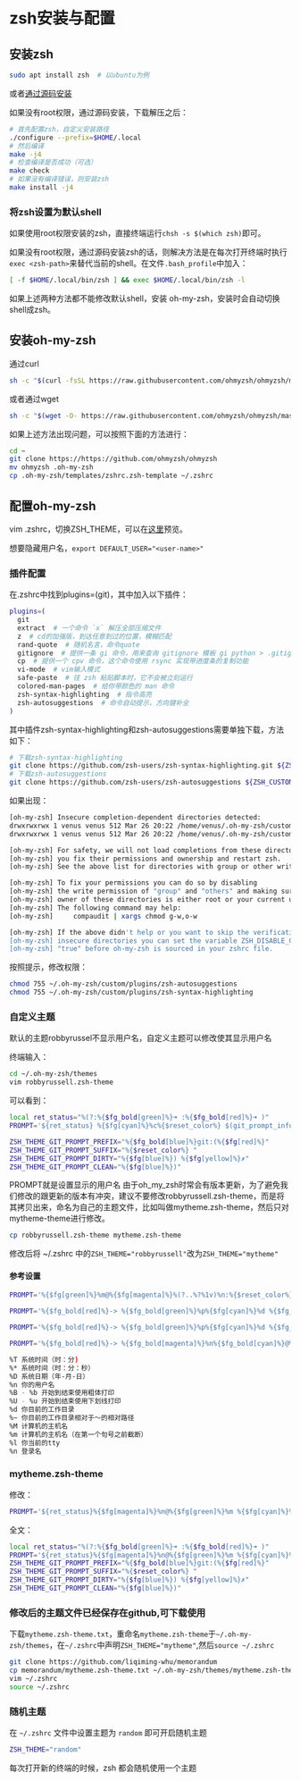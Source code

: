 # zsh安装与配置

## 安装zsh

```bash
sudo apt install zsh  # 以ubuntu为例
```

或者[通过源码安装](<http://zsh.sourceforge.net/Arc/source.html>)

如果没有root权限，通过源码安装，下载解压之后：

```bash
# 首先配置zsh，自定义安装路径
./configure --prefix=$HOME/.local
# 然后编译
make -j4
# 检查编译是否成功（可选）
make check
# 如果没有编译错误，则安装zsh
make install -j4
```

### 将zsh设置为默认shell

如果使用root权限安装的zsh，直接终端运行```chsh -s $(which zsh)```即可。

如果没有root权限，通过源码安装zsh的话，则解决方法是在每次打开终端时执行```exec <zsh-path>```来替代当前的shell。在文件```.bash_profile```中加入：

```bash
[ -f $HOME/.local/bin/zsh ] && exec $HOME/.local/bin/zsh -l
```

如果上述两种方法都不能修改默认shell，安装 oh-my-zsh，安装时会自动切换shell成zsh。

## 安装oh-my-zsh

通过curl

```bash
sh -c "$(curl -fsSL https://raw.githubusercontent.com/ohmyzsh/ohmyzsh/master/tools/install.sh)"
```

或者通过wget

```bash
sh -c "$(wget -O- https://raw.githubusercontent.com/ohmyzsh/ohmyzsh/master/tools/install.sh)"
```

如果上述方法出现问题，可以按照下面的方法进行：

```bash
cd ~
git clone https://https://github.com/ohmyzsh/ohmyzsh
mv ohmyzsh .oh-my-zsh
cp .oh-my-zsh/templates/zshrc.zsh-template ~/.zshrc
```

## 配置oh-my-zsh

vim .zshrc，切换ZSH_THEME，可以在[这里](<https://github.com/ohmyzsh/ohmyzsh/wiki/Themes>)预览。

想要隐藏用户名，```export DEFAULT_USER="<user-name>"```

### 插件配置

在.zshrc中找到plugins=(git)，其中加入以下插件：

```bash
plugins=(
  git
  extract  # 一个命令 `x` 解压全部压缩文件
  z  # cd的加强版，到达任意到过的位置，模糊匹配
  rand-quote  # 随机名言，命令quote
  gitignore  # 提供一条 gi 命令，用来查询 gitignore 模板 gi python > .gitignore
  cp  # 提供一个 cpv 命令，这个命令使用 rsync 实现带进度条的复制功能
  vi-mode  # vim输入模式
  safe-paste  # 往 zsh 粘贴脚本时，它不会被立刻运行
  colored-man-pages  # 给你带颜色的 man 命令
  zsh-syntax-highlighting  # 指令高亮
  zsh-autosuggestions  # 命令自动提示，方向键补全
)
```

其中插件zsh-syntax-highlighting和zsh-autosuggestions需要单独下载，方法如下：

```bash
# 下载zsh-syntax-highlighting
git clone https://github.com/zsh-users/zsh-syntax-highlighting.git ${ZSH_CUSTOM:-~/.oh-my-zsh/custom}/plugins/zsh-syntax-highlighting
# 下载zsh-autosuggestions
git clone https://github.com/zsh-users/zsh-autosuggestions ${ZSH_CUSTOM:-~/.oh-my-zsh/custom}/plugins/zsh-autosuggestions
```

如果出现：

```bash
[oh-my-zsh] Insecure completion-dependent directories detected:
drwxrwxrwx 1 venus venus 512 Mar 26 20:22 /home/venus/.oh-my-zsh/custom/plugins/zsh-autosuggestions
drwxrwxrwx 1 venus venus 512 Mar 26 20:22 /home/venus/.oh-my-zsh/custom/plugins/zsh-syntax-highlighting

[oh-my-zsh] For safety, we will not load completions from these directories until
[oh-my-zsh] you fix their permissions and ownership and restart zsh.
[oh-my-zsh] See the above list for directories with group or other writability.

[oh-my-zsh] To fix your permissions you can do so by disabling
[oh-my-zsh] the write permission of "group" and "others" and making sure that the
[oh-my-zsh] owner of these directories is either root or your current user.
[oh-my-zsh] The following command may help:
[oh-my-zsh]     compaudit | xargs chmod g-w,o-w

[oh-my-zsh] If the above didn't help or you want to skip the verification of
[oh-my-zsh] insecure directories you can set the variable ZSH_DISABLE_COMPFIX to
[oh-my-zsh] "true" before oh-my-zsh is sourced in your zshrc file.
```

按照提示，修改权限：

```bash
chmod 755 ~/.oh-my-zsh/custom/plugins/zsh-autosuggestions
chmod 755 ~/.oh-my-zsh/custom/plugins/zsh-syntax-highlighting
```

### 自定义主题

默认的主题robbyrussel不显示用户名，自定义主题可以修改使其显示用户名

终端输入：

```bash
cd ~/.oh-my-zsh/themes
vim robbyrussell.zsh-theme
```

可以看到：

```bash
local ret_status="%(?:%{$fg_bold[green]%}➜ :%{$fg_bold[red]%}➜ )"
PROMPT='${ret_status} %{$fg[cyan]%}%c%{$reset_color%} $(git_prompt_info)'

ZSH_THEME_GIT_PROMPT_PREFIX="%{$fg_bold[blue]%}git:(%{$fg[red]%}"
ZSH_THEME_GIT_PROMPT_SUFFIX="%{$reset_color%} "
ZSH_THEME_GIT_PROMPT_DIRTY="%{$fg[blue]%}) %{$fg[yellow]%}✗"
ZSH_THEME_GIT_PROMPT_CLEAN="%{$fg[blue]%})"
```

PROMPT就是设置显示的用户名
由于oh_my_zsh时常会有版本更新，为了避免我们修改的跟更新的版本有冲突，建议不要修改robbyrussell.zsh-theme，而是将其拷贝出来，命名为自己的主题文件，比如叫做mytheme.zsh-theme，然后只对mytheme-theme进行修改。

```bash
cp robbyrussell.zsh-theme mytheme.zsh-theme
```

修改后将 ~/.zshrc 中的```ZSH_THEME="robbyrussell"```改为```ZSH_THEME="mytheme"```

#### 参考设置

```bash
PROMPT='%{$fg[green]%}%m@%{$fg[magenta]%}%(?..%?%1v)%n:%{$reset_color%}%{$fg[cyan]%}%~#'
```

```bash
PROMPT='%{$fg_bold[red]%}-> %{$fg_bold[green]%}%p%{$fg[cyan]%}%d %{$fg_bold[blue]%}$(git_prompt_info)%{$fg_bold[blue]%}% %{$reset_color%}~#:'
```

```bash
PROMPT='%{$fg_bold[red]%}-> %{$fg_bold[green]%}%p%{$fg[cyan]%}%d %{$fg_bold[blue]%}$(git_prompt_info)%{$fg_bold[blue]%}% %{$fg[magenta]%}%(?..%?%1v)%{$reset_color%}~#: '
```

```bash
PROMPT='%{$fg_bold[red]%}-> %{$fg_bold[magenta]%}%n%{$fg_bold[cyan]%}@%{$fg[green]%}%m %{$fg_bold[green]%}%p%{$fg[cyan]%}%~ %{$fg_bold[blue]%}$(git_prompt_info)%{$fg_bold[blue]%}% %{$fg[magenta]%}%(?..%?%1v)%{$fg_bold[blue]%}? %{$fg[yellow]%}# '
```

```bash
%T 系统时间（时：分)
%* 系统时间（时：分：秒）
%D 系统日期（年-月-日）
%n 你的用户名
%B - %b 开始到结束使用粗体打印
%U - %u 开始到结束使用下划线打印
%d 你目前的工作目录
%~ 你目前的工作目录相对于～的相对路径
%M 计算机的主机名
%m 计算机的主机名（在第一个句号之前截断）
%l 你当前的tty
%n 登录名
```

### mytheme.zsh-theme

修改：

```bash
PROMPT='${ret_status}%{$fg[magenta]%}%n@%{$fg[green]%}%m %{$fg[cyan]%}%c%{$reset_color%} $(git_prompt_info)'
```

全文：

```bash
local ret_status="%(?:%{$fg_bold[green]%}➜ :%{$fg_bold[red]%}➜ )"
PROMPT='${ret_status}%{$fg[magenta]%}%n@%{$fg[green]%}%m %{$fg[cyan]%}%c%{$reset_color%} $(git_prompt_info)'
ZSH_THEME_GIT_PROMPT_PREFIX="%{$fg_bold[blue]%}git:(%{$fg[red]%}"
ZSH_THEME_GIT_PROMPT_SUFFIX="%{$reset_color%} "
ZSH_THEME_GIT_PROMPT_DIRTY="%{$fg[blue]%}) %{$fg[yellow]%}✗"
ZSH_THEME_GIT_PROMPT_CLEAN="%{$fg[blue]%})"
```

### 修改后的主题文件已经保存在github,可下载使用

下载```mytheme.zsh-theme.txt```，重命名```mytheme.zsh-theme```于```~/.oh-my-zsh/themes```，在```~/.zshrc```中声明```ZSH_THEME="mytheme"```,然后```source ~/.zshrc```

```bash
git clone https://github.com/liqiming-whu/memorandum
cp memorandum/mytheme.zsh-theme.txt ~/.oh-my-zsh/themes/mytheme.zsh-theme
vim ~/.zshrc
source ~/.zshrc
```

### 随机主题

在 ```~/.zshrc``` 文件中设置主题为 ```random``` 即可开启随机主题

```bash
ZSH_THEME="random"
```

每次打开新的终端的时候，zsh 都会随机使用一个主题
